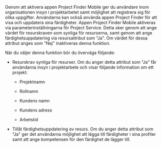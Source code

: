Genom att aktivera appen Project Finder Mobile ger du användare inom organisationen insyn i projektarbetet samt möjlighet att registrera sig för olika uppgifter. Användarna kan också använda appen Project Finder för att visa och uppdatera sina färdigheter. Appen Project Finder Mobile aktiveras via parameterinställningarna för Project Service. Detta sker genom att ange värdet för resurskraven som synliga för resurserna, samt genom att ange färdighetsuppdatering via resursattribut som "Ja". Om värdet för dessa attribut anges som "Nej" inaktiveras denna funktion.  
  
 När du väljer denna funktion bör du överväga följande:  
  
-   Resurskrav synliga för resurser. Om du anger detta attribut som "Ja" får användarna insyn i projektarbete och visar följande information om ett projekt:  
  
    -   Projektnamn  
  
    -   Rollnamn  
  
    -   Kundens namn  
  
    -   Kundens adress  
  
    -   Arbetstid  
  
-   Tillåt färdighetsuppdatering av resurs. Om du anger detta attribut som "Ja" ger det användarna möjlighet att lägga till färdigheter i sina profiler samt att ange kompetensen för den färdighet de lägger till.